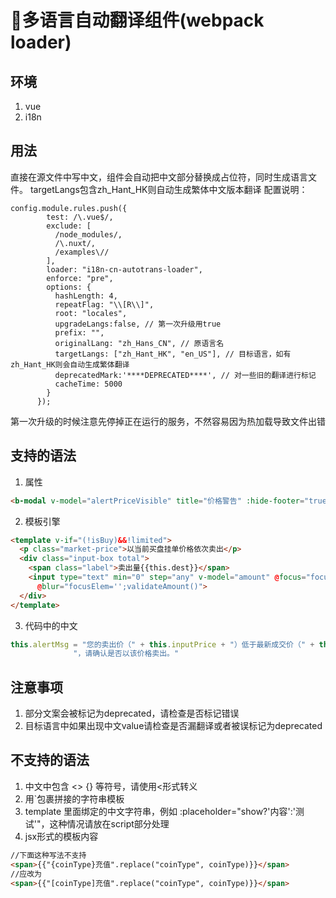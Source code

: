 # 多语言自动翻译组件(webpack loader)

## 环境

1. vue
2. i18n

## 用法

直接在源文件中写中文，组件会自动把中文部分替换成占位符，同时生成语言文件。
targetLangs包含zh_Hant_HK则自动生成繁体中文版本翻译
配置说明：
```
config.module.rules.push({
        test: /\.vue$/,
        exclude: [
          /node_modules/,
          /\.nuxt/,
          /examples\//
        ],
        loader: "i18n-cn-autotrans-loader",
        enforce: "pre",
        options: {
          hashLength: 4,
          repeatFlag: "\\[R\\]",
          root: "locales",
          upgradeLangs:false, // 第一次升级用true
          prefix: "",
          originalLang: "zh_Hans_CN", // 原语言名
          targetLangs: ["zh_Hant_HK", "en_US"], // 目标语言，如有zh_Hant_HK则会自动生成繁体翻译
          deprecatedMark:'****DEPRECATED****', // 对一些旧的翻译进行标记
          cacheTime: 5000
        }
      });
```
第一次升级的时候注意先停掉正在运行的服务，不然容易因为热加载导致文件出错 
## 支持的语法

1. 属性

```html
<b-modal v-model="alertPriceVisible" title="价格警告" :hide-footer="true">
```

2. 模板引擎

```html
<template v-if="(!isBuy)&&!limited">
  <p class="market-price">以当前买盘挂单价格依次卖出</p>
  <div class="input-box total">
    <span class="label">卖出量{{this.dest}}</span>
    <input type="text" min="0" step="any" v-model="amount" @focus="focusElem='amount';amountErrorText='';" @change="amountErrorText=''"
      @blur="focusElem='';validateAmount()">
  </div>
</template>
```

3. 代码中的中文

```javascript
this.alertMsg = "您的卖出价（" + this.inputPrice + "）低于最新成交价（" + this.marketItem.price + "）的  " + this.alertPercent +
              "，请确认是否以该价格卖出。"
```
## 注意事项

1. 部分文案会被标记为deprecated，请检查是否标记错误
2. 目标语言中如果出现中文value请检查是否漏翻译或者被误标记为deprecated

## 不支持的语法

1. 中文中包含 <> {} 等符号，请使用&lt;形式转义
2. 用`包裹拼接的字符串模板
3. template 里面绑定的中文字符串，例如 :placeholder="show?'内容':'测试'"，这种情况请放在script部分处理
4. jsx形式的模板内容

```html
//下面这种写法不支持
<span>{{"{coinType}充值".replace("coinType", coinType)}}</span>
//应改为
<span>{{"[coinType]充值".replace("coinType", coinType)}}</span>
```